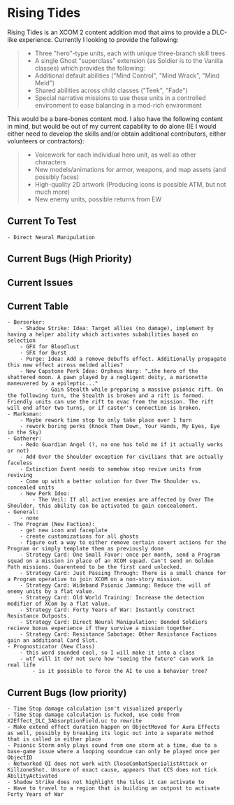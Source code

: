 # Rising Tides

Rising Tides is an XCOM 2 content addition mod that aims to provide a DLC-like experience. Currently I looking to provide the following:

>- Three "hero"-type units, each with unique three-branch skill trees
>- A single Ghost "superclass" extension (as Soldier is to the Vanilla classes) which provides the following:
>- Additional default abilities ("Mind Control", "Mind Wrack", "Mind Meld")
>- Shared abilities across child classes ("Teek", "Fade")
>- Special narrative missions to use these units in a controlled environment to ease balancing in a mod-rich environment

This would be a bare-bones content mod. I also have the following content in mind, but would be out of my current capability to do alone (IE I would either need to develop the skills and/or obtain additional contributors, either volunteers or contractors):

>- Voicework for each individual hero unit, as well as other characters
>- New models/animations for armor, weapons, and map assets (and possibly faces)
>- High-quality 2D artwork (Producing icons is possible ATM, but not much more)
>- New enemy units, possible returns from EW

## Current To Test

	- Direct Neural Manipulation

## Current Bugs (High Priority)


## Current Issues 

## Current Table

	- Berserker: 
		- Shadow Strike: Idea: Target allies (no damage), implement by having a helper ability which activates subabilities based on selection
		- GFX for Bloodlust
		- SFX for Burst
		- Purge: Idea: Add a remove debuffs effect. Additionally propagate this new effect across melded allies?
		- New Capstone Perk Idea: Orpheus Warp: "…the hero of the shattered moon. A pawn played by a negligent deity, a marionette maneuvered by a epileptic..."
				- Gain Stealth while preparing a massive psionic rift. On the following turn, the Stealth is broken and a rift is formed. Friendly units can use the rift to evac from the mission. The rift will end after two turns, or if caster's connection is broken.
	- Marksman:
		- Maybe rework time stop to only take place over 1 turn
		- rework boring perks (Knock Them Down, Your Hands, My Eyes, Eye in the Sky)
	- Gatherer:
		- Redo Guardian Angel (?, no one has told me if it actually works or not)
		- Add Over the Shoulder exception for civilians that are actually faceless
		- Extinction Event needs to somehow stop revive units from reviving
		- Come up with a better solution for Over The Shoulder vs. concealed units
		- New Perk Idea:
			- The Veil: If all active enemies are affected by Over The Shoulder, this ability can be activated to gain concealement.
	- General:
		- none
	- The Program (New Faction):
		- get new icon and faceplate
		- create customizations for all ghosts
		- figure out a way to either remove certain covert actions for the Program or simply template them as previously done
		- Strategy Card: One Small Favor: once per month, send a Program squad on a mission in place of an XCOM squad. Can't send on Golden Path missions. Guarenteed to be the first card unlocked.
		- Strategy Card: Just Passing Through: There is a small chance for a Program operative to join XCOM on a non-story mission.
		- Strategy Card: Wideband Psionic Jamming: Reduce the will of enemy units by a flat value.
		- Strategy Card: Old World Training: Increase the detection modifier of XCom by a flat value.
		- Strategy Card: Forty Years of War: Instantly construct Resistance Outposts.
		- Strategy Card: Direct Neural Manipulation: Bonded Soldiers recieve bonus experience if they survive a mission together.
		- Strategy Card: Resistance Sabotage: Other Resistance Factions gain an additional Card Slot.
	- Prognosticator (New Class)
		- this word sounded cool, so I will make it into a class
		- wtf will it do? not sure how "seeing the future" can work in real life
			- is it possible to force the AI to use a behavior tree?

## Current Bugs (low priority)

	- Time Stop damage calculation isn't visualized properly
	- Time Stop damage calculation is fucked, use code from X2Effect_DLC_3AbsorptionField.uc to rewrite
	- Make extend effect duration happen on ObjectMoved for Aura Effects as well, possibly by breaking its logic out into a separate method that is called in either place
	- Psionic Storm only plays sound from one storm at a time, due to a base-game issue where a looping soundcue can only be played once per ObjectID
	- Networked OI does not work with CloseCombatSpecialistAttack or KillzoneShot. Unsure of exact cause, appears that CCS does not tick AbilityActivated
	- Shadow Strike does not highlight the tiles it can activate to
	- Have to travel to a region that is building an outpost to activate Forty Years of War
